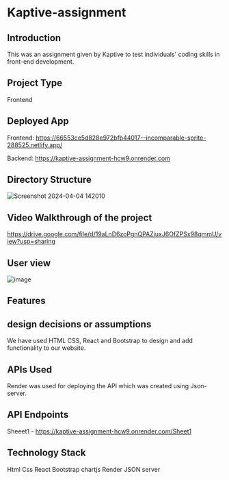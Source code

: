 # Kaptive-assignment

## Introduction 
This was an assignment given by Kaptive to test individuals' coding skills in front-end development.

## Project Type
Frontend 

## Deployed App
Frontend:  https://66553ce5d828e972bfb44017--incomparable-sprite-288525.netlify.app/

Backend: https://kaptive-assignment-hcw9.onrender.com

## Directory Structure

![Screenshot 2024-04-04 142010](https://github.com/tusharbisht16/New-york-times/assets/157601195/14d15a77-4b2d-4bc3-a2aa-866bd7eb651f)


## Video Walkthrough of the project
https://drive.google.com/file/d/19aLnD6zoPgnQPAZiuxJ6OfZPSx98qmmU/view?usp=sharing


## User view
![image](https://github.com/tusharbisht16/Kaptive-assignment/assets/157601195/9e93e39a-2867-4ce0-bc61-69b8b32e5f5f)



## Features



## design decisions or assumptions
We have used HTML CSS, React and Bootstrap to design and add functionality to our website.


## APIs Used
Render was used for deploying the API which was created using Json-server.

## API Endpoints
Sheeet1 - https://kaptive-assignment-hcw9.onrender.com/Sheet1

## Technology Stack

Html
Css
React
Bootstrap
chartjs
Render
JSON server
